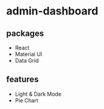 # admin-dashboard
## packages
- React
- Material UI
- Data Grid

## features
- Light & Dark Mode
- Pie Chart